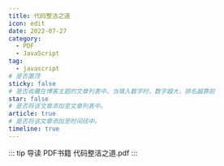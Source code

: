 ```yaml
---
title: 代码整洁之道
icon: edit
date: 2022-07-27
category:
  - PDF
  - JavaScript
tag:
  - javascript
# 是否置顶
sticky: false
# 是否收藏在博客主题的文章列表中。当填入数字时，数字越大，排名越靠前
star: false
# 是否将该文章添加至文章列表中。
article: true
# 是否将该文章添加至时间线中。
timeline: true
---
```

::: tip 导读
PDF书籍 代码整洁之道.pdf
:::
<!-- more -->


<PDF url="https://lc-gluttony.s3.amazonaws.com/LfQUMiHwWA4l/6tIBXalLdB4JJEWe72MneGKR4wjNoEMI/CSS%E6%9D%83%E5%A8%81%E6%8C%87%E5%8D%97-%E7%AC%AC%E4%B8%89%E7%89%88.pdf" :toolbar="false"/>